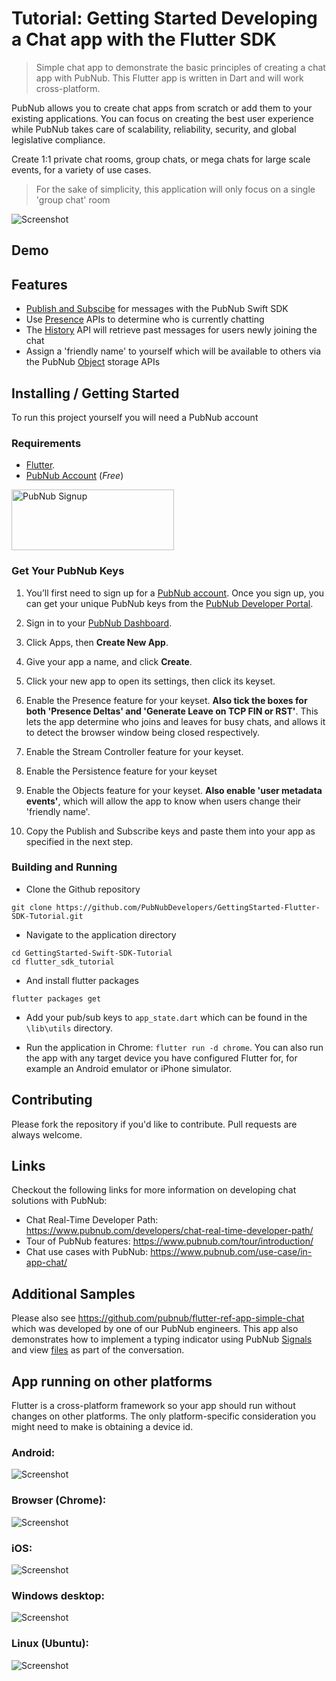 # Tutorial: Getting Started Developing a Chat app with the Flutter SDK

> Simple chat app to demonstrate the basic principles of creating a chat app with PubNub.  This Flutter app is written in Dart and will work cross-platform.

PubNub allows you to create chat apps from scratch or add them to your existing applications. You can focus on creating the best user experience while PubNub takes care of scalability, reliability, security, and global legislative compliance.

Create 1:1 private chat rooms, group chats, or mega chats for large scale events, for a variety of use cases.

> For the sake of simplicity, this application will only focus on a single 'group chat' room

![Screenshot](https://raw.githubusercontent.com/PubNubDevelopers/GettingStarted-Flutter-SDK-Tutorial/main/media/ios.png)

## Demo

<!---
A hosted demo version of this application can be seen at http://pubnub.com/demos/blah
-->

## Features

- [Publish and Subscibe](https://www.pubnub.com/docs/sdks/dart/api-reference/publish-and-subscribe) for messages with the PubNub Swift SDK
- Use [Presence](https://www.pubnub.com/docs/sdks/dart/api-reference/presence) APIs to determine who is currently chatting
- The [History](https://www.pubnub.com/docs/sdks/dart/api-reference/storage-and-playback) API will retrieve past messages for users newly joining the chat
- Assign a 'friendly name' to yourself which will be available to others via the PubNub [Object](https://www.pubnub.com/docs/sdks/swift/api-reference/objects) storage APIs

## Installing / Getting Started

To run this project yourself you will need a PubNub account

### Requirements
- [Flutter](https://docs.flutter.dev/get-started/install).  
- [PubNub Account](https://admin.pubnub.com/) (*Free*)

<a href="https://dashboard.pubnub.com/signup">
	<img alt="PubNub Signup" src="https://i.imgur.com/og5DDjf.png" width=260 height=97/>
</a>

### Get Your PubNub Keys

1. You’ll first need to sign up for a [PubNub account](https://dashboard.pubnub.com/signup/). Once you sign up, you can get your unique PubNub keys from the [PubNub Developer Portal](https://admin.pubnub.com/).

1. Sign in to your [PubNub Dashboard](https://admin.pubnub.com/).

1. Click Apps, then **Create New App**.

1. Give your app a name, and click **Create**.

1. Click your new app to open its settings, then click its keyset.

1. Enable the Presence feature for your keyset.  **Also tick the boxes for both 'Presence Deltas' and 'Generate Leave on TCP FIN or RST'**.  This lets the app determine who joins and leaves for busy chats, and allows it to detect the browser window being closed respectively.

1. Enable the Stream Controller feature for your keyset.

1. Enable the Persistence feature for your keyset

1. Enable the Objects feature for your keyset.  **Also enable 'user metadata events'**, which will allow the app to know when users change their 'friendly name'.

1. Copy the Publish and Subscribe keys and paste them into your app as specified in the next step.

### Building and Running

- Clone the Github repository

```
git clone https://github.com/PubNubDevelopers/GettingStarted-Flutter-SDK-Tutorial.git
```

- Navigate to the application directory

```
cd GettingStarted-Swift-SDK-Tutorial
cd flutter_sdk_tutorial
```

- And install flutter packages

```
flutter packages get
```

- Add your pub/sub keys to `app_state.dart` which can be found in the `\lib\utils` directory.

-  Run the application in Chrome: `flutter run -d chrome`.  You can also run the app with any target device you have configured Flutter for, for example an Android emulator or iPhone simulator.

## Contributing
Please fork the repository if you'd like to contribute. Pull requests are always welcome. 

## Links

Checkout the following links for more information on developing chat solutions with PubNub:

- Chat Real-Time Developer Path: https://www.pubnub.com/developers/chat-real-time-developer-path/
- Tour of PubNub features: https://www.pubnub.com/tour/introduction/
- Chat use cases with PubNub: https://www.pubnub.com/use-case/in-app-chat/

## Additional Samples

Please also see https://github.com/pubnub/flutter-ref-app-simple-chat which was developed by one of our PubNub engineers.  This app also demonstrates how to implement a typing indicator using PubNub [Signals](https://www.pubnub.com/docs/sdks/dart/api-reference/publish-and-subscribe#signal) and view [files](https://www.pubnub.com/docs/sdks/dart/api-reference/files) as part of the conversation.

## App running on other platforms

Flutter is a cross-platform framework so your app should run without changes on other platforms.  The only platform-specific consideration you might  need to make is obtaining a device id. 

### Android:

![Screenshot](https://raw.githubusercontent.com/PubNubDevelopers/GettingStarted-Flutter-SDK-Tutorial/main/media/android.png)

### Browser (Chrome):

![Screenshot](https://raw.githubusercontent.com/PubNubDevelopers/GettingStarted-Flutter-SDK-Tutorial/main/media/browser.png)

### iOS:

![Screenshot](https://raw.githubusercontent.com/PubNubDevelopers/GettingStarted-Flutter-SDK-Tutorial/main/media/ios.png)

### Windows desktop: 

![Screenshot](https://raw.githubusercontent.com/PubNubDevelopers/GettingStarted-Flutter-SDK-Tutorial/main/media/windows2.png)

### Linux (Ubuntu): 

![Screenshot](https://raw.githubusercontent.com/PubNubDevelopers/GettingStarted-Flutter-SDK-Tutorial/main/media/linux.png)
